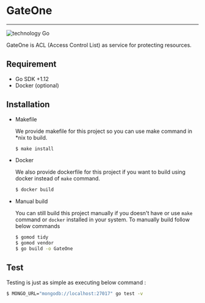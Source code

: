 # GateOne
------------
![technology Go](https://img.shields.io/badge/technology-go-blue.svg) 

GateOne is ACL (Access Control List) as service for protecting resources.

## Requirement

* Go SDK +1.12
* Docker (optional)

## Installation

* Makefile

  We provide makefile for this project so you can use make command in *nix to build.

  ```bash
  $ make install
  ```

* Docker

  We also provide dockerfile for this project if you want to build using docker instead of `make` command.

  ```bash
  $ docker build
  ```

* Manual build

  You can still build this project manually if you doesn't have or use `make` command or `docker` installed in your system. To manually build follow below commands

  ```bash
  $ gomod tidy
  $ gomod vendor
  $ go build -o GateOne
  ```

## Test

Testing is just as simple as executing below command :

```bash
$ MONGO_URL="mongodb://localhost:27017" go test -v
```
